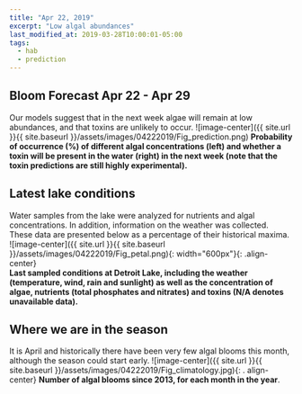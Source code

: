 ```yaml
---
title: "Apr 22, 2019"
excerpt: "Low algal abundances"
last_modified_at: 2019-03-28T10:00:01-05:00
tags: 
  - hab
  - prediction
---
```

## Bloom Forecast Apr 22 - Apr 29
Our models suggest that in the next week algae will remain at low abundances, and that toxins are unlikely to occur.
![image-center]({{ site.url }}{{ site.baseurl }}/assets/images/04222019/Fig_prediction.png)
__Probability of occurrence (%) of different algal concentrations (left) and whether a toxin will be  present in the water (right) in the next week (note that the toxin predictions are still highly      experimental).__

## Latest lake conditions
Water samples from the lake were analyzed for nutrients and algal concentrations. In addition,       information on the weather was collected. These data are presented below as a percentage of their    historical maxima.
![image-center]({{ site.url }}{{ site.baseurl }}/assets/images/04222019/Fig_petal.png){:             width="600px"}{: .align-center}
<br clear="all" />
__Last sampled conditions at Detroit Lake, including the weather (temperature, wind, rain and        sunlight) as well as the concentration of algae, nutrients (total phosphates and nitrates) and       toxins (N/A denotes unavailable data).__

## Where we are in the season
It is April and historically there have been very few algal blooms this month, although the season   could start early.
![image-center]({{ site.url }}{{ site.baseurl }}/assets/images/04222019/Fig_climatology.jpg){: .     align-center}
__Number of algal blooms since 2013, for each month in the year__.
